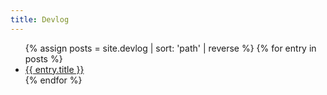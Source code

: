 ```yaml
---
title: Devlog
---
```


<ul>
{% assign posts = site.devlog | sort: 'path' | reverse %}
{% for entry in posts %}
  <li><a href="{{ entry.url | relative_url }}">{{ entry.title }}</a></li>
{% endfor %}
</ul>
